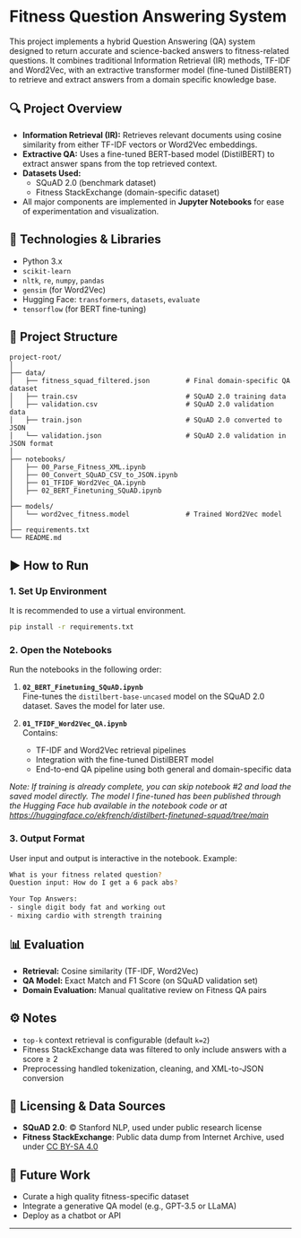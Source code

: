 # Fitness Question Answering System

This project implements a hybrid Question Answering (QA) system designed to return accurate and science-backed answers to fitness-related questions. It combines traditional Information Retrieval (IR) methods, TF-IDF and Word2Vec, with an extractive transformer model (fine-tuned DistilBERT) to retrieve and extract answers from a domain specific knowledge base.

## 🔍 Project Overview

- **Information Retrieval (IR):** Retrieves relevant documents using cosine similarity from either TF-IDF vectors or Word2Vec embeddings.
- **Extractive QA:** Uses a fine-tuned BERT-based model (DistilBERT) to extract answer spans from the top retrieved context.
- **Datasets Used:**
  - SQuAD 2.0 (benchmark dataset)
  - Fitness StackExchange (domain-specific dataset)
- All major components are implemented in **Jupyter Notebooks** for ease of experimentation and visualization.

## 🧰 Technologies & Libraries

- Python 3.x
- `scikit-learn`
- `nltk`, `re`, `numpy`, `pandas`
- `gensim` (for Word2Vec)
- Hugging Face: `transformers`, `datasets`, `evaluate`
- `tensorflow` (for BERT fine-tuning)

## 📁 Project Structure

```
project-root/
│
├── data/
│   ├── fitness_squad_filtered.json         # Final domain-specific QA dataset
│   ├── train.csv                           # SQuAD 2.0 training data
│   ├── validation.csv                      # SQuAD 2.0 validation data
│   ├── train.json                          # SQuAD 2.0 converted to JSON
│   └── validation.json                     # SQuAD 2.0 validation in JSON format
│
├── notebooks/
│   ├── 00_Parse_Fitness_XML.ipynb
│   ├── 00_Convert_SQuAD_CSV_to_JSON.ipynb
│   ├── 01_TFIDF_Word2Vec_QA.ipynb
│   ├── 02_BERT_Finetuning_SQuAD.ipynb
│
├── models/
│   └── word2vec_fitness.model              # Trained Word2Vec model
│
├── requirements.txt
└── README.md
```

## ▶️ How to Run

### 1. Set Up Environment

It is recommended to use a virtual environment.

```bash
pip install -r requirements.txt
```

### 2. Open the Notebooks

Run the notebooks in the following order:

1. **`02_BERT_Finetuning_SQuAD.ipynb`**  
   Fine-tunes the `distilbert-base-uncased` model on the SQuAD 2.0 dataset. Saves the model for later use.

2. **`01_TFIDF_Word2Vec_QA.ipynb`**  
   Contains:
   - TF-IDF and Word2Vec retrieval pipelines
   - Integration with the fine-tuned DistilBERT model
   - End-to-end QA pipeline using both general and domain-specific data

*Note: If training is already complete, you can skip notebook #2 and load the saved model directly. The model I fine-tuned has been published through the Hugging Face hub available in the notebook code or at https://huggingface.co/ekfrench/distilbert-finetuned-squad/tree/main*

### 3. Output Format

User input and output is interactive in the notebook. Example:

```bash
What is your fitness related question? 
Question input: How do I get a 6 pack abs?

Your Top Answers:
- single digit body fat and working out
- mixing cardio with strength training
```

## 📊 Evaluation

- **Retrieval:** Cosine similarity (TF-IDF, Word2Vec)
- **QA Model:** Exact Match and F1 Score (on SQuAD validation set)
- **Domain Evaluation:** Manual qualitative review on Fitness QA pairs

## ⚙️ Notes

- `top-k` context retrieval is configurable (default `k=2`)
- Fitness StackExchange data was filtered to only include answers with a score ≥ 2
- Preprocessing handled tokenization, cleaning, and XML-to-JSON conversion

## 📌 Licensing & Data Sources

- **SQuAD 2.0**: © Stanford NLP, used under public research license
- **Fitness StackExchange**: Public data dump from Internet Archive, used under [CC BY-SA 4.0](https://creativecommons.org/licenses/by-sa/4.0/)

## 🧠 Future Work

- Curate a high quality fitness-specific dataset 
- Integrate a generative QA model (e.g., GPT-3.5 or LLaMA)
- Deploy as a chatbot or API

---